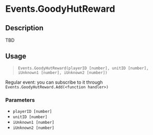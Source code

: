 # Events.GoodyHutReward
## Description
TBD

## Usage
> `Events.GoodyHutReward(playerID [number], unitID [number], iUnknown1 [number], iUnknown2 [number])`

Regular event: you can subscribe to it through `Events.GoodyHutReward.Add(<function handler>)`

### Parameters
- `playerID [number]`
- `unitID [number]`
- `iUnknown1 [number]`
- `iUnknown2 [number]`
